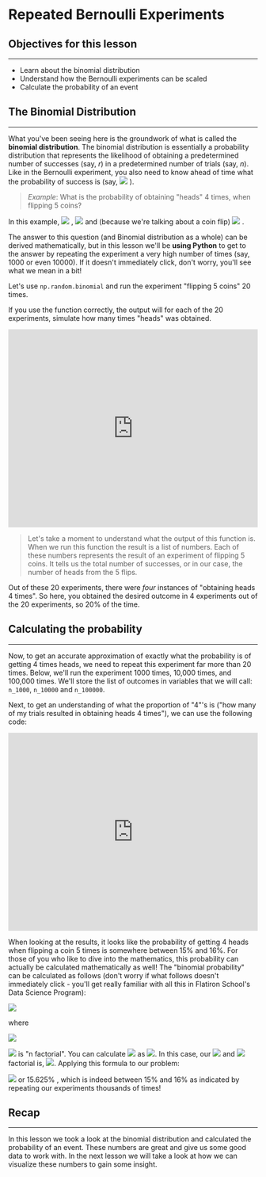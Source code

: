 # Repeated Bernoulli Experiments

## Objectives for this lesson

***

- Learn about the binomial distribution
- Understand how the Bernoulli experiments can be scaled
- Calculate the probability of an event

## The Binomial Distribution

***

What you've been seeing here is the groundwork of what is called the **binomial distribution**. The binomial distribution is essentially a probability distribution that represents the likelihood of obtaining a predetermined number of successes (say, *r*) in a predetermined number of trials (say, *n*). Like in the Bernoulli experiment, you also need to know ahead of time what the probability of success is (say,  <img src="https://render.githubusercontent.com/render/math?math=p"> ).

> *Example*: What is the probability of obtaining "heads" 4 times, when flipping 5 coins? 

In this example,  <img src="https://render.githubusercontent.com/render/math?math=r=4"> ,  <img src="https://render.githubusercontent.com/render/math?math=n=5"> and (because we're talking about a coin flip)  <img src="https://render.githubusercontent.com/render/math?math=p=0.5"> .

The answer to this question (and Binomial distribution as a whole) can be derived mathematically, but in this lesson we'll be **using Python** to get to the answer by repeating the experiment a very high number of times (say, 1000 or even 10000). If it doesn't immediately click, don't worry, you'll see what we mean in a bit!

Let's use `np.random.binomial` and run the experiment "flipping 5 coins" 20 times. 

If you use the function correctly, the output will for each of the 20 experiments, simulate how many times "heads" was obtained.

<iframe height="400px" width="100%" src="https://repl.it/@DSExperience/Bernoulli5?lite=true" scrolling="no" frameborder="no" allowtransparency="true" allowfullscreen="no" sandbox="allow-forms allow-pointer-lock allow-popups allow-same-origin allow-scripts allow-modals"></iframe>

>Let's take a moment to understand what the output of this function is.  When we run this function the result is a list of numbers.  Each of these numbers represents the result of an experiment of flipping 5 coins.  It tells us the total number of successes, or in our case, the number of heads from the 5 flips.

Out of these 20 experiments, there were _four_ instances of "obtaining heads 4 times". So here, you obtained the desired outcome in 4 experiments out of the 20 experiments, so 20% of the time.

## Calculating the probability

***

Now, to get an accurate approximation of exactly what the probability is of getting 4 times heads, we need to repeat this experiment far more than 20 times. Below, we'll run the experiment 1000 times, 10,000 times, and 100,000 times. We'll store the list of outcomes in variables that we will call: `n_1000`, `n_10000` and `n_100000`.

Next, to get an understanding of what the proportion of "4"'s is ("how many of my trials resulted in obtaining heads 4 times"), we can use the following code:

<iframe height="400px" width="100%" src="https://repl.it/@DSExperience/Bernoulli7?lite=true" scrolling="no" frameborder="no" allowtransparency="true" allowfullscreen="no" sandbox="allow-forms allow-pointer-lock allow-popups allow-same-origin allow-scripts allow-modals"></iframe>

When looking at the results, it looks like the probability of getting 4 heads when flipping a coin 5 times is somewhere between  15% and  16%. For those of you who like to dive into the mathematics, this probability can actually be calculated mathematically as well! The "binomial probability" can be calculated as follows (don't worry if what follows doesn't immediately click - you'll get really familiar with all this in Flatiron School's Data Science Program):

 <img src="https://render.githubusercontent.com/render/math?math=P(X=r) = \displaystyle {n\choose r}p^r (1-p)^{n-r}"> 

where

 <img src="https://render.githubusercontent.com/render/math?math=\displaystyle {n\choose r} = \dfrac{n!}{k!(n-k)!}"> 


 <img src="https://render.githubusercontent.com/render/math?math=n!"> is "n factorial". You can calculate  <img src="https://render.githubusercontent.com/render/math?math=n!"> as <img src="https://render.githubusercontent.com/render/math?math=n*(n-1) * (n-2) * 1">. In this case, our <img src="https://render.githubusercontent.com/render/math?math=n = 5"> and  <img src="https://render.githubusercontent.com/render/math?math=5"> factorial is,  <img src="https://render.githubusercontent.com/render/math?math=5!= 5*4*3*2*1 = 120">. Applying this formula to our problem:


 <img src="https://render.githubusercontent.com/render/math?math=P(X=4)=\dfrac{5!}{4!(1)!} 0.5^4 (0.5)^{1} =0.15625 "> or 15.625% , which is indeed between 15% and 16% as indicated by repeating our experiments thousands of times!

## Recap

***

In this lesson we took a look at the binomial distribution and calculated the probability of an event.  These numbers are great and give us some good data to work with.  In the next lesson we will take a look at how we can visualize these numbers to gain some insight.